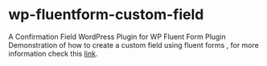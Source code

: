 # wp-fluentform-custom-field
A Confirmation Field WordPress Plugin for  WP Fluent Form Plugin 
Demonstration of how to create a custom field using fluent forms , for more information check this [link](https://fluentforms.com/docs/how-to-create-your-own-custom-field-with-fluent-forms/).

